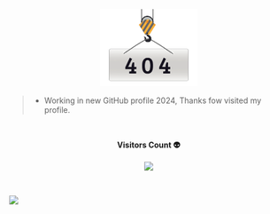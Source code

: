 <div align="center">
  <img width="35%" src="@bastndev/IMG/image.gif" alt="bastndev.com">
</div>

>- Working in new GitHub profile 2024, Thanks fow visited my profile.

<div align="center">
<br><p align="centre"><b>Visitors Count 👽 </b></p>  
<p align="center"><img align="center" src="https://profile-counter.glitch.me/{bastndev}/count.svg" /></p> 
<br>
</div>

![](https://komarev.com/ghpvc/?username=your-github-bastndev&abbreviated=true)

